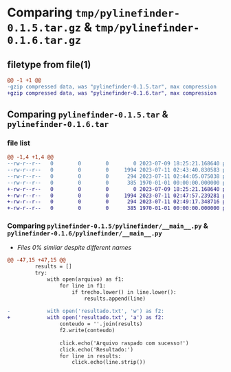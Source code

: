 # Comparing `tmp/pylinefinder-0.1.5.tar.gz` & `tmp/pylinefinder-0.1.6.tar.gz`

## filetype from file(1)

```diff
@@ -1 +1 @@
-gzip compressed data, was "pylinefinder-0.1.5.tar", max compression
+gzip compressed data, was "pylinefinder-0.1.6.tar", max compression
```

## Comparing `pylinefinder-0.1.5.tar` & `pylinefinder-0.1.6.tar`

### file list

```diff
@@ -1,4 +1,4 @@
--rw-r--r--   0        0        0        0 2023-07-09 18:25:21.168640 pylinefinder-0.1.5/README.md
--rw-r--r--   0        0        0     1994 2023-07-11 02:43:40.830583 pylinefinder-0.1.5/pylinefinder/__main__.py
--rw-r--r--   0        0        0      294 2023-07-11 02:44:05.075038 pylinefinder-0.1.5/pyproject.toml
--rw-r--r--   0        0        0      385 1970-01-01 00:00:00.000000 pylinefinder-0.1.5/PKG-INFO
+-rw-r--r--   0        0        0        0 2023-07-09 18:25:21.168640 pylinefinder-0.1.6/README.md
+-rw-r--r--   0        0        0     1994 2023-07-11 02:47:57.239281 pylinefinder-0.1.6/pylinefinder/__main__.py
+-rw-r--r--   0        0        0      294 2023-07-11 02:49:17.348716 pylinefinder-0.1.6/pyproject.toml
+-rw-r--r--   0        0        0      385 1970-01-01 00:00:00.000000 pylinefinder-0.1.6/PKG-INFO
```

### Comparing `pylinefinder-0.1.5/pylinefinder/__main__.py` & `pylinefinder-0.1.6/pylinefinder/__main__.py`

 * *Files 0% similar despite different names*

```diff
@@ -47,15 +47,15 @@
         results = []
         try:
             with open(arquivo) as f1:
                 for line in f1:
                     if trecho.lower() in line.lower():
                         results.append(line)
                         
-            with open('resultado.txt', 'w') as f2:
+            with open('resultado.txt', 'a') as f2:
                 conteudo = ''.join(results)
                 f2.write(conteudo)
                 
                 click.echo('Arquivo raspado com sucesso!')
                 click.echo('Resultado:')
                 for line in results:
                     click.echo(line.strip())
```

